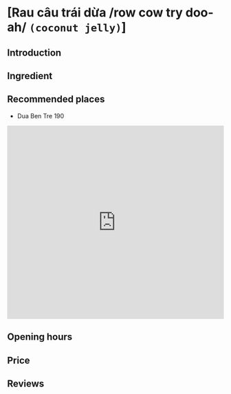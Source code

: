 # [Rau câu trái dừa /row cow try doo-ah/ `(coconut jelly)`]

## Introduction

## Ingredient

## Recommended places
 - Dua Ben Tre 190
<div class="map-container">
  <iframe src="https://www.google.com/maps/embed?pb=!1m18!1m12!1m3!1d3833.9952708692795!2d108.22441260000001!3d16.0657352!2m3!1f0!2f0!3f0!3m2!1i1024!2i768!4f13.1!3m3!1m2!1s0x31421992bfd3de3f%3A0xed95a3ff21b713ca!2sDua%20Ben%20Tre%20190!5e0!3m2!1sen!2s!4v1688836943285!5m2!1sen!2s" width="100%" height="450" style="border:0;" allowfullscreen="" loading="lazy" referrerpolicy="no-referrer-when-downgrade"></iframe>
</div>

## Opening hours

## Price

## Reviews
